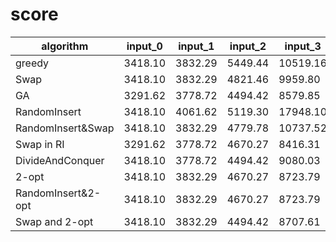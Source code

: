 # score

| algorithm          | input_0 | input_1 | input_2 | input_3  | input_4  | input_5   | input_6   | input_7    |
| ------------------ | ------- | ------- | ------- | -------- | -------- | --------- | --------- | ---------- |
| greedy             | 3418.10 | 3832.29 | 5449.44 | 10519.16 | 12684.06 | 25331.84  | 49892.05  | 95983.29   |
| Swap               | 3418.10 | 3832.29 | 4821.46 | 9959.80  | 12578.42 | 24366.43  | 47988.87  | 93518.47   |
| GA                 | 3291.62 | 3778.72 | 4494.42 | 8579.85  | 11251.08 | 33562.04  |           |            |
| RandomInsert       | 3418.10 | 4061.62 | 5119.30 | 17948.10 | 28696.91 | 110500.75 | 403022.49 | 1560684.36 |
| RandomInsert&Swap  | 3418.10 | 3832.29 | 4779.78 | 10737.52 | 16816.43 | 37496.29  | 102674.09 | 293600.43  |
| Swap in RI         | 3291.62 | 3778.72 | 4670.27 | 8416.31  | 11803.58 | 21923.59  | 44484.03  |            |
| DivideAndConquer   | 3418.10 | 3778.72 | 4494.42 | 9080.03  | 11488.88 | 23069.36  | 44500.89  | 87992.11   |
| 2-opt              | 3418.10 | 3832.29 | 4670.27 | 8723.79  | 11479.04 | 22588.82  | 44348.25  |            |
| RandomInsert&2-opt | 3418.10 | 3832.29 | 4670.27 | 8723.79  | 11479.04 | 22588.82  | 44348.25  |            |
| Swap and 2-opt     | 3418.10 | 3832.29 | 4494.42 | 8707.61  | 11295.73 | 22085.40  | 43574.89  | 84348.27   |
